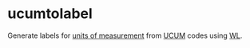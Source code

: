 # ucumtolabel

Generate labels for [units of measurement](http://www.wikidata.org/entity/Q47574) from [UCUM](http://www.wikidata.org/entity/Q2494286) codes using [WL](http://www.wikidata.org/entity/Q15241057).
